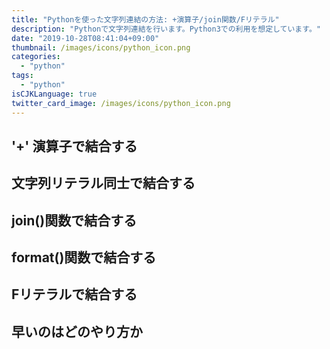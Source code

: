 ```yaml
---
title: "Pythonを使った文字列連結の方法: +演算子/join関数/Fリテラル"
description: "Pythonで文字列連結を行います。Python3での利用を想定しています。"
date: "2019-10-28T08:41:04+09:00"
thumbnail: /images/icons/python_icon.png
categories:
  - "python"
tags:
  - "python"
isCJKLanguage: true
twitter_card_image: /images/icons/python_icon.png
---
```


## '+' 演算子で結合する

## 文字列リテラル同士で結合する

## join()関数で結合する

## format()関数で結合する

## Fリテラルで結合する

## 早いのはどのやり方か
